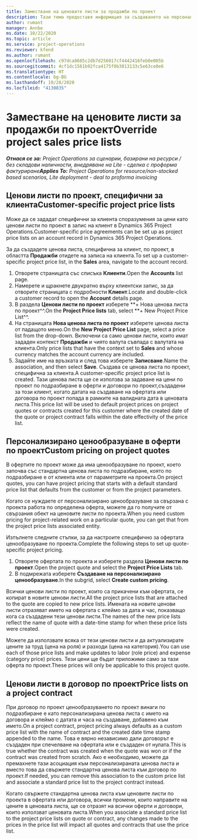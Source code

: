 ```yaml
---
title: Заместване на ценовите листи за продажби по проект
description: Тази тема предоставя информация за създаването на персонализирани ценови листи за продажби.
author: rumant
manager: Annbe
ms.date: 10/22/2020
ms.topic: article
ms.service: project-operations
ms.reviewer: kfend
ms.author: rumant
ms.openlocfilehash: c97dca8685c2db7d256017cf4442416feb0e005b
ms.sourcegitcommit: 4cf1dc1561b92fca4175f0b3813133c5e63ce8e6
ms.translationtype: HT
ms.contentlocale: bg-BG
ms.lasthandoff: 10/28/2020
ms.locfileid: "4130835"
---
```

# <a name="override-project-sales-price-lists"></a><span data-ttu-id="91b5f-103">Заместване на ценовите листи за продажби по проект</span><span class="sxs-lookup"><span data-stu-id="91b5f-103">Override project sales price lists</span></span>

<span data-ttu-id="91b5f-104">_**Отнася се за:** Project Operations за сценарии, базирани на ресурси / без складови наличности, внедряване на Lite - сделка с проформа фактуриране_</span><span class="sxs-lookup"><span data-stu-id="91b5f-104">_**Applies To:** Project Operations for resource/non-stocked based scenarios, Lite deployment - deal to proforma invoicing_</span></span>

## <a name="customer-specific-project-price-lists"></a><span data-ttu-id="91b5f-105">Ценови листи по проект, специфични за клиента</span><span class="sxs-lookup"><span data-stu-id="91b5f-105">Customer-specific project price lists</span></span>

<span data-ttu-id="91b5f-106">Може да се зададат специфични за клиента споразумения за цени като ценови листи по проект в запис на клиент в Dynamics 365 Project Operations.</span><span class="sxs-lookup"><span data-stu-id="91b5f-106">Customer-specific price agreements can be set up as project price lists on an account record in Dynamics 365 Project Operations.</span></span>

<span data-ttu-id="91b5f-107">За да създадете ценова листа, специфична за клиент, по проект, в областта **Продажби** отидете на записа на клиента.</span><span class="sxs-lookup"><span data-stu-id="91b5f-107">To set up a customer-specific project price list, in the **Sales** area, navigate to the account record.</span></span>

1. <span data-ttu-id="91b5f-108">Отворете страницата със списъка **Клиенти**.</span><span class="sxs-lookup"><span data-stu-id="91b5f-108">Open the **Accounts** list page.</span></span>
2. <span data-ttu-id="91b5f-109">Намерете и щракнете двукратно върху клиентски запис, за да отворите страницата с подробности **Клиент**.</span><span class="sxs-lookup"><span data-stu-id="91b5f-109">Locate and double-click a customer record to open the **Account** details page.</span></span>
3. <span data-ttu-id="91b5f-110">В раздела **Ценови листи по проект** изберете \*\*+ Нова ценова листа по проект^^.</span><span class="sxs-lookup"><span data-stu-id="91b5f-110">On the **Project Price lists** tab, select \*\*+ New Project Price List^^.</span></span>
4. <span data-ttu-id="91b5f-111">На страницата **Нова ценова листа по проект** изберете ценова листа от падащото меню.</span><span class="sxs-lookup"><span data-stu-id="91b5f-111">On the **New Project Price List** page, select a price list from the drop-down.</span></span> <span data-ttu-id="91b5f-112">Включени са само ценови листи, които имат зададен контекст **Продажби** и чиято валута съвпада с валутата на клиента.</span><span class="sxs-lookup"><span data-stu-id="91b5f-112">Only price lists that have the context set to **Sales** and whose currency matches the account currency are included.</span></span>
5. <span data-ttu-id="91b5f-113">Задайте име на връзката и след това изберете **Записване**.</span><span class="sxs-lookup"><span data-stu-id="91b5f-113">Name the association, and then select **Save**.</span></span> <span data-ttu-id="91b5f-114">Създава се ценова листа по проект, специфична за клиента.</span><span class="sxs-lookup"><span data-stu-id="91b5f-114">A customer-specific project price list is created.</span></span> <span data-ttu-id="91b5f-115">Тази ценова листа ще се използва за задаване на цени по проект по подразбиране в оферти и договори по проект,създадени за този клиент, когато датата на създаване на офертата или договора по проект попада в рамките на валидната дата в ценовата листа.</span><span class="sxs-lookup"><span data-stu-id="91b5f-115">This price list will be used to default project prices on project quotes or contracts created for this customer where the created date of the quote or project contract falls within the date effectivity of the price list.</span></span>

## <a name="custom-pricing-on-project-quotes"></a><span data-ttu-id="91b5f-116">Персонализирано ценообразуване в оферти по проект</span><span class="sxs-lookup"><span data-stu-id="91b5f-116">Custom pricing on project quotes</span></span>

<span data-ttu-id="91b5f-117">В офертите по проект може да има ценообразуване по проект, което започва със стандартна ценова листа по подразбиране, която по подразбиране е от клиента или от параметрите на проекта.</span><span class="sxs-lookup"><span data-stu-id="91b5f-117">On project quotes, you can have project pricing that starts with a default standard price list that defaults from the customer or from the project parameters.</span></span>

<span data-ttu-id="91b5f-118">Когато се нуждаете от персонализирано ценообразуване за свързана с проекта работа по определена оферта, можете да го получите от свързания обект на ценовите листи по проекта.</span><span class="sxs-lookup"><span data-stu-id="91b5f-118">When you need custom pricing for project-related work on a particular quote, you can get that from the project price lists associated entity.</span></span>

<span data-ttu-id="91b5f-119">Изпълнете следните стъпки, за да настроите специфично за офертата ценообразуване по проекта.</span><span class="sxs-lookup"><span data-stu-id="91b5f-119">Complete the following steps to set up quote-specific project pricing.</span></span>

1. <span data-ttu-id="91b5f-120">Отворете офертата по проекта и изберете раздела **Ценови листи по проект**.</span><span class="sxs-lookup"><span data-stu-id="91b5f-120">Open the project quote and select the **Project Price Lists** tab.</span></span>
2. <span data-ttu-id="91b5f-121">В подмрежата изберете **Създаване на персонализирано ценообразуване**.</span><span class="sxs-lookup"><span data-stu-id="91b5f-121">In the subgrid, select **Create custom pricing**.</span></span>

<span data-ttu-id="91b5f-122">Всички ценови листи по проект, които са прикачени към офертата, се копират в новите ценови листи.</span><span class="sxs-lookup"><span data-stu-id="91b5f-122">All the project price lists that are attached to the quote are copied to new price lists.</span></span> <span data-ttu-id="91b5f-123">Имената на новите ценови листи отразяват името на офертата с клеймо за дата и час, показващо кога са създадени тези ценови листи.</span><span class="sxs-lookup"><span data-stu-id="91b5f-123">The names of the new price lists reflect the name of quote with a date-time stamp for when these price lists were created.</span></span>

<span data-ttu-id="91b5f-124">Можете да използвате всяка от тези ценови листи и да актуализирате цените за труд (цена на роля) и разходи (цена на категория).</span><span class="sxs-lookup"><span data-stu-id="91b5f-124">You can use each of those price lists and make updates to labor (role price) and expense (category price) prices.</span></span> <span data-ttu-id="91b5f-125">Тези цени ще бъдат приложими само за тази оферта по проект.</span><span class="sxs-lookup"><span data-stu-id="91b5f-125">These prices will only be applicable to this project quote.</span></span>

## <a name="price-lists-on-a-project-contract"></a><span data-ttu-id="91b5f-126">Ценови листи в договор по проект</span><span class="sxs-lookup"><span data-stu-id="91b5f-126">Price lists on a project contract</span></span>

<span data-ttu-id="91b5f-127">При договор по проект ценообразуването по проект винаги по подразбиране е като персонализирана ценова листа с името на договора и клеймо с датата и часа на създаване, добавено към името.</span><span class="sxs-lookup"><span data-stu-id="91b5f-127">On a project contract, project pricing always defaults as a custom price list with the name of contract and the created date time stamp appended to the name.</span></span> <span data-ttu-id="91b5f-128">Това е вярно независимо дали договорът е създаден при спечелване на офертата или е създаден от нулата.</span><span class="sxs-lookup"><span data-stu-id="91b5f-128">This is true whether the contract was created when the quote was won or if the contract was created from scratch.</span></span> <span data-ttu-id="91b5f-129">Ако е необходимо, можете да премахнете тази асоциация към персонализираната ценова листа и вместо това да свържете стандартна ценова листа към договор по проект.</span><span class="sxs-lookup"><span data-stu-id="91b5f-129">If needed, you can remove this association to the custom price list and associate a standard price list to the project contract instead.</span></span>

<span data-ttu-id="91b5f-130">Когато свържете стандартна ценова листа към ценовите листи по проекта в офертата или договора, всички промени, които направите на цените в ценовата листа, ще се отразят на всички оферти и договори, които използват ценовата листа.</span><span class="sxs-lookup"><span data-stu-id="91b5f-130">When you associate a standard price list to the project price lists on quote or contract, any changes made to the prices in the price list will impact all quotes and contracts that use the price list.</span></span>
